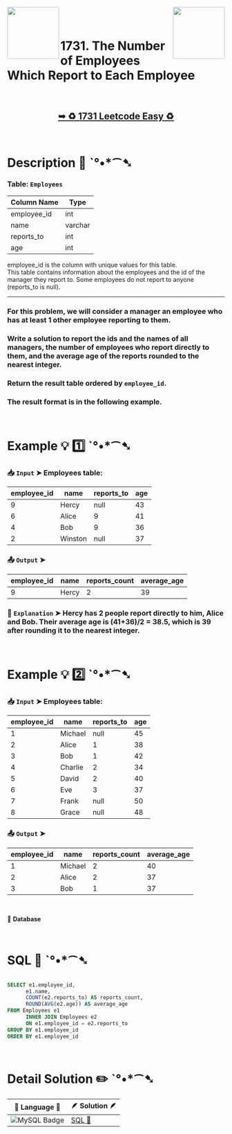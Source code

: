 
[<img align="left" src ="https://github.com/user-attachments/assets/c5e05cce-05ba-4f7d-8cea-67dc1112ab98" width = "120px" />](https://github.com/Prakhar-002/LEETCODE/tree/main/%F0%9F%93%9A%20Study%20%F0%9F%8E%A7%20Plan%20%F0%9F%91%A8%F0%9F%8F%BB%E2%80%8D%F0%9F%92%BB/%F0%9F%93%A6%20SQL%2050%20-%20%F0%9F%8C%BD%20Crack%20SQL%20Interview/%F0%9F%94%AC%20Examine%20Thoroughly%20%F0%9F%A7%AC/04%20Sorting%20and%20Grouping/Day%20%E2%9E%BA%2029%20%F0%9F%8C%BD1045.%20Customers%20Who%20Bought%20All%20Products)
[<img align="right" src ="https://github.com/user-attachments/assets/6614aa7c-a424-4349-b963-2111d9e9aa0d" width = "120px" />](https://github.com/Prakhar-002/LEETCODE/tree/main/%F0%9F%93%9A%20Study%20%F0%9F%8E%A7%20Plan%20%F0%9F%91%A8%F0%9F%8F%BB%E2%80%8D%F0%9F%92%BB/%F0%9F%93%A6%20SQL%2050%20-%20%F0%9F%8C%BD%20Crack%20SQL%20Interview/%F0%9F%94%AC%20Examine%20Thoroughly%20%F0%9F%A7%AC/05%20Advanced%20Select%20and%20Joins/Day%20%E2%9E%BA%2031%20%F0%9F%8C%BD1789.%20Primary%20Department%20for%20Each%20Employee)

</br>
</br>

# 1731. The Number of Employees Which Report to Each Employee

</br>

<h2 align="center"> 

<a href="https://leetcode.com/problems/the-number-of-employees-which-report-to-each-employee/?envType=study-plan-v2&envId=top-sql-50"><strong>➥ ♻️ 1731 Leetcode Easy ♻️ </strong></a>
</h2>

</br>

# Description 📜 ˋ°•*⁀➷

### Table: `Employees`

| Column Name | Type     |
|-------------|----------|
| employee_id | int      |
| name        | varchar  |
| reports_to  | int      |
| age         | int      |

employee_id is the column with unique values for this table.</br>
This table contains information about the employees and the id of the manager they report to. Some employees do not report to anyone (reports_to is null). 

---

### For this problem, we will consider a manager an employee who has at least 1 other employee reporting to them.

### Write a solution to report the ids and the names of all managers, the number of employees who report directly to them, and the average age of the reports rounded to the nearest integer.

### Return the result table ordered by `employee_id`.

### The result format is in the following example.

</br>

# Example 💡 1️⃣ ˋ°•*⁀➷

  ### 📥 `Input`  ➤ Employees table:

| employee_id | name    | reports_to | age |
| ----------- | ------- | ---------- | --- |
| 9           | Hercy   | null       | 43  |
| 6           | Alice   | 9          | 41  |
| 4           | Bob     | 9          | 36  |
| 2           | Winston | null       | 37  |

  ### 📤 `Output`  ➤

| employee_id | name  | reports_count | average_age |
| ----------- | ----- | ------------- | ----------- |
| 9           | Hercy | 2             | 39          |

  ### 🔦 `Explanation`  ➤ Hercy has 2 people report directly to him, Alice and Bob. Their average age is (41+36)/2 = 38.5, which is 39 after rounding it to the nearest integer.

</br>

# Example 💡 2️⃣ ˋ°•*⁀➷

  ### 📥 `Input`  ➤ Employees table:

| employee_id | name    | reports_to | age |
| ----------- | ------- | ---------- | --- |
| 1           | Michael | null       | 45  |
| 2           | Alice   | 1          | 38  |
| 3           | Bob     | 1          | 42  |
| 4           | Charlie | 2          | 34  |
| 5           | David   | 2          | 40  |
| 6           | Eve     | 3          | 37  |
| 7           | Frank   | null       | 50  |
| 8           | Grace   | null       | 48  |

  ### 📤 `Output`  ➤

| employee_id | name    | reports_count | average_age |
| ----------- | ------- | ------------- | ----------- |
| 1           | Michael | 2             | 40          |
| 2           | Alice   | 2             | 37          |
| 3           | Bob     | 1             | 37          |

</br>

🔸 **Database**  </br>

</br>

# SQL 🕍 ˋ°•*⁀➷

```sql

SELECT e1.employee_id,
      e1.name,
      COUNT(e2.reports_to) AS reports_count,
      ROUND(AVG(e2.age)) AS average_age
FROM Employees e1
      INNER JOIN Employees e2
      ON e1.employee_id = e2.reports_to
GROUP BY e1.employee_id
ORDER BY e1.employee_id

```

</br>

# Detail Solution ✏️ ˋ°•*⁀➷

| 📒 Language 📒  | 🪶 Solution 🪶 |
| ------------- | ------------- |
|  ![MySQL Badge](https://img.shields.io/badge/MySQL-4479A1?logo=mysql&logoColor=fff&style=for-the-badge)  | [SQL 🕍](https://github.com/Prakhar-002/LEETCODE/blob/main/%F0%9F%93%9A%20Study%20%F0%9F%8E%A7%20Plan%20%F0%9F%91%A8%F0%9F%8F%BB%E2%80%8D%F0%9F%92%BB/%F0%9F%93%A6%20SQL%2050%20-%20%F0%9F%8C%BD%20Crack%20SQL%20Interview/%F0%9F%94%AC%20Examine%20Thoroughly%20%F0%9F%A7%AC/05%20Advanced%20Select%20and%20Joins/Day%20%E2%9E%BA%2030%20%F0%9F%8C%BD1731.%20The%20Number%20of%20Employees%20Which%20Report%20to%20Each%20Employee/%F0%9F%95%8D%20SQL%20-%201731.%20The%20Numb.sql) |